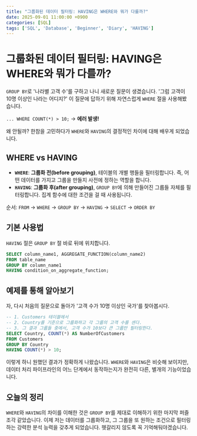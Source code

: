 ```yaml
---
title: "그룹화된 데이터 필터링: HAVING은 WHERE와 뭐가 다를까?"
date: 2025-09-01 11:00:00 +0900
categories: [SQL]
tags: ['SQL', 'Database', 'Beginner', 'Diary', 'HAVING']
---
```


# 그룹화된 데이터 필터링: HAVING은 WHERE와 뭐가 다를까?

`GROUP BY`로 '나라별 고객 수'를 구하고 나니 새로운 질문이 생겼습니다. '그럼 고객이 10명 이상인 나라는 어디지?' 이 질문에 답하기 위해 자연스럽게 `WHERE` 절을 사용해봤습니다.

`... WHERE COUNT(*) > 10;` -> **에러 발생!**

왜 안될까? 한참을 고민하다가 `WHERE`와 `HAVING`의 결정적인 차이에 대해 배우게 되었습니다.

## WHERE vs HAVING

- **`WHERE`**: **그룹화 전(before grouping)**, 테이블의 개별 행들을 필터링합니다. 즉, 어떤 데이터를 가지고 그룹을 만들지 사전에 정하는 역할을 합니다.
- **`HAVING`**: **그룹화 후(after grouping)**, `GROUP BY`에 의해 만들어진 그룹들 자체를 필터링합니다. 집계 함수에 대한 조건을 걸 때 사용됩니다.

순서: `FROM` -> `WHERE` -> `GROUP BY` -> `HAVING` -> `SELECT` -> `ORDER BY`

## 기본 사용법

`HAVING` 절은 `GROUP BY` 절 바로 뒤에 위치합니다.

```sql
SELECT column_name1, AGGREGATE_FUNCTION(column_name2)
FROM table_name
GROUP BY column_name1
HAVING condition_on_aggregate_function;
```

## 예제를 통해 알아보기

자, 다시 처음의 질문으로 돌아가 '고객 수가 10명 이상인 국가'를 찾아봅시다.

```sql
-- 1. Customers 테이블에서
-- 2. Country를 기준으로 그룹화하고 각 그룹의 고객 수를 센다.
-- 3. 그 결과 그룹들 중에서, 고객 수가 10보다 큰 그룹만 필터링한다.
SELECT Country, COUNT(*) AS NumberOfCustomers
FROM Customers
GROUP BY Country
HAVING COUNT(*) > 10;
```

이렇게 하니 원했던 결과가 정확하게 나왔습니다. `WHERE`와 `HAVING`은 비슷해 보이지만, 데이터 처리 파이프라인의 어느 단계에서 동작하는지가 완전히 다른, 별개의 기능이었습니다.

## 오늘의 정리

`WHERE`와 `HAVING`의 차이를 이해한 것은 `GROUP BY`를 제대로 이해하기 위한 마지막 퍼즐 조각 같았습니다. 이제 저는 데이터를 그룹화하고, 그 그룹을 또 원하는 조건으로 필터링하는 강력한 분석 능력을 갖추게 되었습니다. 헷갈리지 않도록 꼭 기억해둬야겠습니다.